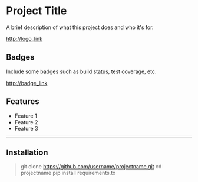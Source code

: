 # Project Title

A brief description of what this project does and who it's for.

<http://logo_link>

## Badges

Include some badges such as build status, test coverage, etc.

<http://badge_link>

## Features

- Feature 1
- Feature 2
- Feature 3
---
## Installation

>git clone https://github.com/username/projectname.git
>cd projectname
>pip install requirements.tx
